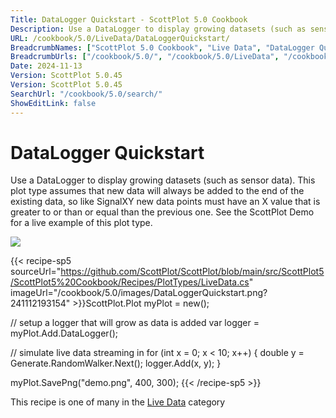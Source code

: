 ```yaml
---
Title: DataLogger Quickstart - ScottPlot 5.0 Cookbook
Description: Use a DataLogger to display growing datasets (such as sensor data). This plot type assumes that new data will always be added to the end of the existing data, so like SignalXY new data points must have an X value that is greater to or than or equal than the previous one. See the ScottPlot Demo for a live example of this plot type.
URL: /cookbook/5.0/LiveData/DataLoggerQuickstart/
BreadcrumbNames: ["ScottPlot 5.0 Cookbook", "Live Data", "DataLogger Quickstart"]
BreadcrumbUrls: ["/cookbook/5.0/", "/cookbook/5.0/LiveData", "/cookbook/5.0/LiveData/DataLoggerQuickstart"]
Date: 2024-11-13
Version: ScottPlot 5.0.45
Version: ScottPlot 5.0.45
SearchUrl: "/cookbook/5.0/search/"
ShowEditLink: false
---
```



<div class='d-flex align-items-center mt-5'>
<h1 class='me-2 text-dark my-0 border-0'>DataLogger Quickstart</h1>
</div>

Use a DataLogger to display growing datasets (such as sensor data). This plot type assumes that new data will always be added to the end of the existing data, so like SignalXY new data points must have an X value that is greater to or than or equal than the previous one. See the ScottPlot Demo for a live example of this plot type.

[![](/cookbook/5.0/images/DataLoggerQuickstart.png?241112193154)](/cookbook/5.0/images/DataLoggerQuickstart.png?241112193154)

{{< recipe-sp5 sourceUrl="https://github.com/ScottPlot/ScottPlot/blob/main/src/ScottPlot5/ScottPlot5%20Cookbook/Recipes/PlotTypes/LiveData.cs" imageUrl="/cookbook/5.0/images/DataLoggerQuickstart.png?241112193154" >}}ScottPlot.Plot myPlot = new();

// setup a logger that will grow as data is added
var logger = myPlot.Add.DataLogger();

// simulate live data streaming in
for (int x = 0; x &lt; 10; x++)
{
    double y = Generate.RandomWalker.Next();
    logger.Add(x, y);
}

myPlot.SavePng("demo.png", 400, 300);
{{< /recipe-sp5 >}}

<div class='my-5 text-center'>This recipe is one of many in the <a href='/cookbook/5.0/LiveData'>Live Data</a> category</div>


